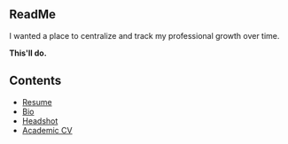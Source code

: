 ## ReadMe
I wanted a place to centralize and track my professional growth over time.
  
  **This'll do.**
  
## Contents
* [Resume](https://github.com/micahvandegrift/micahvandegrift.github.io/blob/master/Resume_MVandegrift_May24.pdf)
* [Bio](https://github.com/micahvandegrift/micahvandegrift.github.io/blob/master/bio.md)
* [Headshot](https://github.com/micahvandegrift/micahvandegrift.github.io/blob/master/Headshot.jpg)
* [Academic CV](https://github.com/micahvandegrift/micahvandegrift.github.io/blob/master/CV.md)

